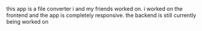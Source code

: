 this app is a file converter i and my friends worked on. i worked on the frontend and the app is completely responsive. the backend is still currently being worked on
